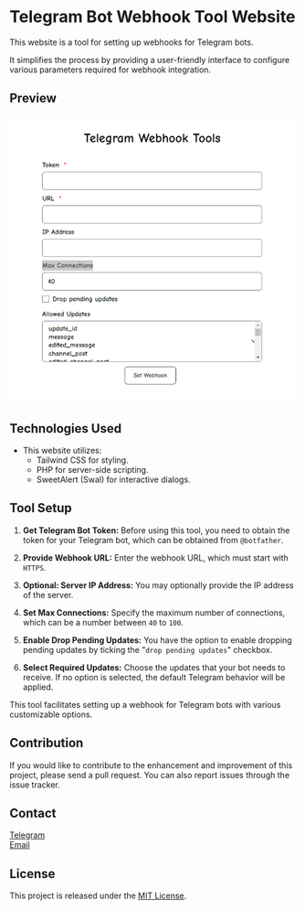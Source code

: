 # Telegram Bot Webhook Tool Website

This website is a tool for setting up webhooks for Telegram bots.<p>
It simplifies the process by providing a user-friendly interface to configure various parameters required for webhook integration.

## Preview

![Website Preview](src/preview.png)

## Technologies Used

- This website utilizes:
  - Tailwind CSS for styling.
  - PHP for server-side scripting.
  - SweetAlert (Swal) for interactive dialogs.

## Tool Setup

1. **Get Telegram Bot Token:**
   Before using this tool, you need to obtain the token for your Telegram bot, which can be obtained from `@botfather`.

2. **Provide Webhook URL:**
   Enter the webhook URL, which must start with `HTTPS`.

3. **Optional: Server IP Address:**
   You may optionally provide the IP address of the server.

4. **Set Max Connections:**
   Specify the maximum number of connections, which can be a number between `40` to `100`.

5. **Enable Drop Pending Updates:**
   You have the option to enable dropping pending updates by ticking the "`drop pending updates`" checkbox.

6. **Select Required Updates:**
   Choose the updates that your bot needs to receive. If no option is selected, the default Telegram behavior will be applied.

This tool facilitates setting up a webhook for Telegram bots with various customizable options.

## Contribution

If you would like to contribute to the enhancement and improvement of this project, please send a pull request. You can also report issues through the issue tracker.

## Contact

<a href="https://t.me/LampStack">Telegram</a><br>
<a href="mailto:xialop@outlook.com">Email</a>

## License

This project is released under the [MIT License](LICENSE).

